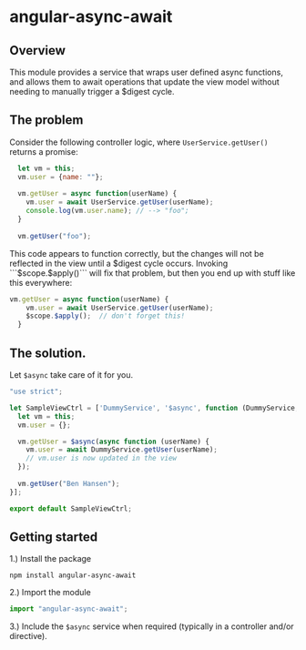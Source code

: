 # angular-async-await

## Overview
This module provides a service that wraps user defined async functions, and
allows them to await operations that update the view model without needing to
manually trigger a $digest cycle. 


## The problem
Consider the following controller logic, where
```UserService.getUser()``` returns a promise:
```javascript
  let vm = this;
  vm.user = {name: ""};
  
  vm.getUser = async function(userName) {
    vm.user = await UserService.getUser(userName);
    console.log(vm.user.name); // --> "foo";
  }
  
  vm.getUser("foo");
```
This code appears to function correctly, but the changes will not be
reflected in the view until a $digest cycle occurs.  Invoking ```$scope.$apply()```
will fix that problem, but then you end up with stuff like this everywhere:

```javascript
vm.getUser = async function(userName) {
    vm.user = await UserService.getUser(userName);
    $scope.$apply();  // don't forget this!
  }
```

## The solution.

Let ```$async``` take care of it for you.


```javascript
"use strict";

let SampleViewCtrl = ['DummyService', '$async', function (DummyService, $async) {
  let vm = this;
  vm.user = {};

  vm.getUser = $async(async function (userName) {
    vm.user = await DummyService.getUser(userName);
    // vm.user is now updated in the view
  });
  
  vm.getUser("Ben Hansen");
}];

export default SampleViewCtrl;
```

## Getting started

1.)  Install the package
```
npm install angular-async-await
```

2.) Import the module
```javascript
import "angular-async-await";
```

3.) Include the ```$async``` service when required (typically in a controller and/or directive).
